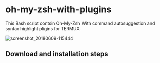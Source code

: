 # oh-my-zsh-with-plugins
This Bash script contsin Oh-My-Zsh With command autosuggestion and syntax highlight pligins for TERMUX

![screenshot_20180609-115444](https://user-images.githubusercontent.com/28594846/41188568-065ce48a-6bdd-11e8-992a-04ccb4d41490.jpeg)

## Download and installation steps
